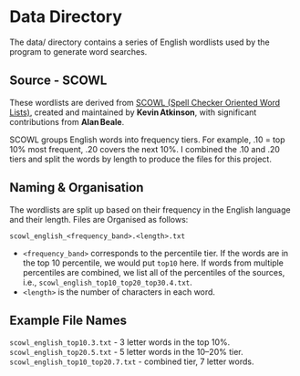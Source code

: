 # Data Directory
The data/ directory contains a series of English wordlists used by the program to generate word searches.

## Source - SCOWL
These wordlists are derived from [SCOWL (Spell Checker Oriented Word Lists)](http://wordlist.aspell.net/), created and maintained by **Kevin Atkinson**, with significant contributions from **Alan Beale**.

SCOWL groups English words into frequency tiers. For example, .10 = top 10% most frequent, .20 covers the next 10%. I combined the .10 and .20 tiers and split the words by length to produce the files for this project.

## Naming & Organisation
The wordlists are split up based on their frequency in the English language and their length. Files are Organised as follows:

```scowl_english_<frequency_band>.<length>.txt```

- ```<frequency_band>``` corresponds to the percentile tier. If the words are in the top 10 percentile, we would put ```top10``` here. If words from multiple percentiles are combined, we list all of the percentiles of the sources, i.e., ```scowl_english_top10_top20_top30.4.txt```.
- ```<length>``` is the number of characters in each word.

## Example File Names
```scowl_english_top10.3.txt``` - 3 letter words in the top 10%.
```scowl_english_top20.5.txt``` - 5 letter words in the 10–20% tier.
```scowl_english_top10_top20.7.txt``` - combined tier, 7 letter words.
